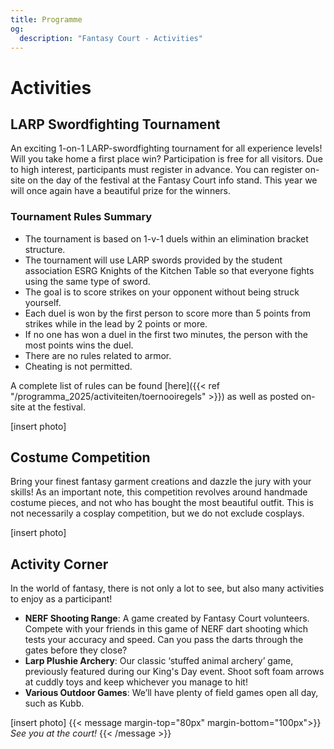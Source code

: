 ```yaml
---
title: Programme
og:
  description: "Fantasy Court - Activities"
---
```


# Activities

## LARP Swordfighting Tournament

An exciting 1-on-1  LARP-swordfighting tournament for all experience levels! Will you take home a first place win? Participation is free for all visitors. Due to high interest, participants must register in advance. You can register on-site on the day of the festival at the Fantasy Court info stand. This year we will once again have a beautiful prize for the winners.

### Tournament Rules Summary
 * The tournament is based on 1-v-1 duels within an elimination bracket structure.
 * The tournament will use LARP swords provided by the student association ESRG Knights of the Kitchen Table so that everyone fights using the same type of sword.
 * The goal is to score strikes on your opponent without being struck yourself.
 * Each duel is won by the first person to score more than 5 points from strikes while in the lead by 2 points or more.
 * If no one has won a duel in the first two minutes, the person with the most points wins the duel.
 * There are no rules related to armor.
 * Cheating is not permitted.

A complete list of rules can be found [here]({{< ref "/programma_2025/activiteiten/toernooiregels" >}}) as well as posted on-site at the festival.


[insert photo]

## Costume Competition
Bring your finest fantasy garment creations and dazzle the jury with your skills! As an important note, this competition revolves around handmade costume pieces, and not who has bought the most beautiful outfit. This is not necessarily a cosplay competition, but we do not exclude cosplays.

[insert photo]

## Activity Corner
In the world of fantasy, there is not only a lot to see, but also many activities to enjoy as a participant!
- **NERF Shooting Range**: A game created by Fantasy Court volunteers. Compete with your friends in this game of NERF dart shooting which tests your accuracy and speed. Can you pass the darts through the gates before they close?
- **Larp Plushie Archery**: Our classic ‘stuffed animal archery’ game, previously featured during our King's Day event. Shoot soft foam arrows at cuddly toys and keep whichever you manage to hit!
- **Various Outdoor Games**: We’ll have plenty of field games open all day, such as Kubb.

[insert photo]
{{< message margin-top="80px" margin-bottom="100px">}}
_See you at the court!_
{{< /message >}}
